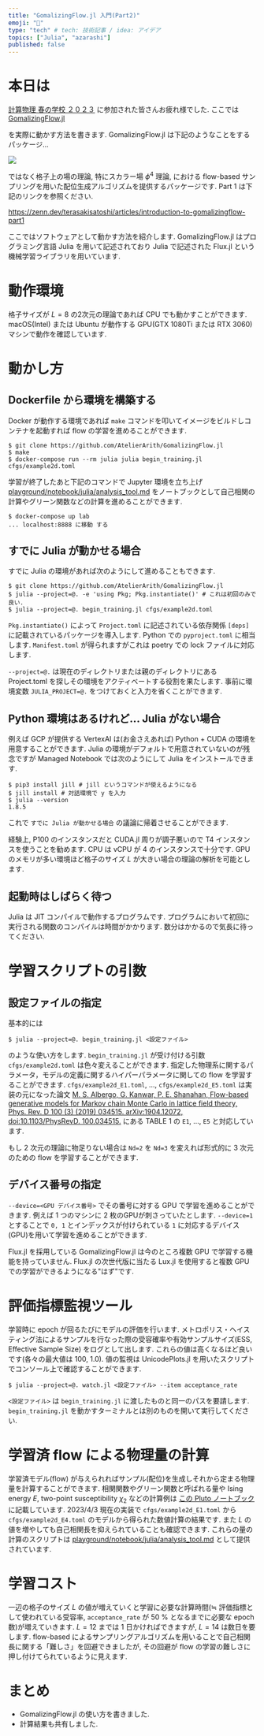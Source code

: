 ```yaml
---
title: "GomalizingFlow.jl 入門(Part2)"
emoji: "🦭"
type: "tech" # tech: 技術記事 / idea: アイデア
topics: ["Julia", "azarashi"]
published: false
---
```


# 本日は

[計算物理 春の学校 ２０２３](https://hohno0223.github.io/comp_phys_spring_school2023/) に参加された皆さんお疲れ様でした. ここでは [GomalizingFlow.jl](https://github.com/AtelierArith/GomalizingFlow.jl) 

を実際に動かす方法を書きます. GomalizingFlow.jl は下記のようなことをするパッケージ...

![](https://storage.googleapis.com/zenn-user-upload/c983257fd588-20230403.jpeg)


ではなく格子上の場の理論, 特にスカラー場 $\phi^4$ 理論, における flow-based サンプリングを用いた配位生成アルゴリズムを提供するパッケージです. Part 1 は下記のリンクを参照ください.

https://zenn.dev/terasakisatoshi/articles/introduction-to-gomalizingflow-part1

ここではソフトウェアとして動かす方法を紹介します. GomalizingFlow.jl はプログラミング言語 Julia を用いて記述されており Julia で記述された Flux.jl という機械学習ライブラリを用いています.

# 動作環境

格子サイズが $L=8$ の2次元の理論であれば CPU でも動かすことができます. macOS(Intel) または Ubuntu が動作する GPU(GTX 1080Ti または RTX 3060) マシンで動作を確認しています.

# 動かし方

## Dockerfile から環境を構築する

Docker が動作する環境であれば `make` コマンドを叩いてイメージをビルドしコンテナを起動すれば flow の学習を進めることができます.

```console
$ git clone https://github.com/AtelierArith/GomalizingFlow.jl
$ make
$ docker-compose run --rm julia julia begin_training.jl cfgs/example2d.toml
```

学習が終了したあと下記のコマンドで Jupyter 環境を立ち上げ [playground/notebook/julia/analysis_tool.md](https://github.com/AtelierArith/GomalizingFlow.jl/blob/00891873c02a32c2b37764e0a3e54f8f38b3a13b/playground/notebook/julia/analysis_tool.md?plain=1#L1) をノートブックとして自己相関の計算やグリーン関数などの計算を進めることができます.

```console
$ docker-compose up lab
... localhost:8888 に移動 する
```

## すでに Julia が動かせる場合

すでに Julia の環境があれば次のようにして進めることもできます.

```console
$ git clone https://github.com/AtelierArith/GomalizingFlow.jl
$ julia --project=@. -e 'using Pkg; Pkg.instantiate()' # これは初回のみで良い.
$ julia --project=@. begin_training.jl cfgs/example2d.toml
```

`Pkg.instantiate()` によって `Project.toml` に記述されている依存関係 `[deps]` に記載されているパッケージを導入します. Python での `pyproject.toml` に相当します. `Manifest.toml` が得られますがこれは poetry での lock ファイルに対応します.

`--project=@.` は現在のディレクトリまたは親のディレクトリにある Project.toml を探しその環境をアクティベートする役割を果たします. 事前に環境変数 `JULIA_PROJECT=@.` をつけておくと入力を省くことができます.

## Python 環境はあるけれど... Julia がない場合

例えば GCP が提供する VertexAI は(お金さえあれば) Python + CUDA の環境を用意することができます. Julia の環境がデフォルトで用意されていないのが残念ですが Managed Notebook では次のようにして Julia をインストールできます.

```console
$ pip3 install jill # jill というコマンドが使えるようになる
$ jill install # 対話環境で y を入力
$ julia --version 
1.8.5
```

これで `すでに Julia が動かせる場合` の議論に帰着させることができます.

経験上, P100 のインスタンスだと CUDA.jl 周りが調子悪いので T4 インスタンスを使うことを勧めます. CPU は vCPU が 4 のインスタンスで十分です. GPU のメモリが多い環境ほど格子のサイズ $L$ が大きい場合の理論の解析を可能とします.

## 起動時はしばらく待つ

Julia は JIT コンパイルで動作するプログラムです. プログラムにおいて初回に実行される関数のコンパイルは時間がかかります. 数分はかかるので気長に待ってください.

# 学習スクリプトの引数

## 設定ファイルの指定

基本的には

```console
$ julia --project=@. begin_training.jl <設定ファイル>
```

のような使い方をします. `begin_training.jl` が受け付ける引数 `cfgs/example2d.toml` は色々変えることができます. 指定した物理系に関するパラメータ，モデルの定義に関するハイパーパラメータに関しての flow を学習することができます. `cfgs/example2d_E1.toml`, ..., `cfgs/example2d_E5.toml` は実装の元になった論文 [M. S. Albergo, G. Kanwar, P. E. Shanahan, Flow-based generative models for Markov chain Monte Carlo in lattice field theory, Phys. Rev. D 100 (3) (2019) 034515. arXiv:1904.12072, doi:10.1103/PhysRevD. 100.034515.](https://journals.aps.org/prd/abstract/10.1103/PhysRevD.100.034515) にある TABLE 1 の `E1`, ..., `E5` と対応しています.

もし 2 次元の理論に物足りない場合は `Nd=2` を `Nd=3` を変えれば形式的に 3 次元のための flow を学習することができます.

## デバイス番号の指定

`--device=<GPU デバイス番号>` でその番号に対する GPU で学習を進めることができます. 例えば 1 つのマシンに 2 枚のGPUが刺さっていたとします. `--device=1` とすることで `0, 1` とインデックスが付けられている `1` に対応するデバイス(GPU)を用いて学習を進めることができます.

Flux.jl を採用している GomalizingFlow.jl は今のところ複数 GPU で学習する機能を持っていません. Flux.jl の次世代版に当たる Lux.jl を使用すると複数 GPU での学習ができるようになる"はず"です.

# 評価指標監視ツール

学習時に epoch が回るたびにモデルの評価を行います. メトロポリス・ヘイスティング法によるサンプルを行なった際の受容確率や有効サンプルサイズ(ESS, Effective Sample Size) をログとして出します. これらの値は高くなるほど良いです(各々の最大値は 100, 1.0). 値の監視は UnicodePlots.jl を用いたスクリプトでコンソール上で確認することができます.

```console
$ julia --project=@. watch.jl <設定ファイル> --item acceptance_rate
```

`<設定ファイル>` は `begin_training.jl` に渡したものと同一のパスを要請します. `begin_training.jl` を動かすターミナルとは別のものを開いて実行してください.

# 学習済 flow による物理量の計算

学習済モデル(flow) が与えられればサンプル(配位)を生成しそれから定まる物理量を計算することができます. 相関関数やグリーン関数と呼ばれる量や Ising energy $E$, two-point susceptibility $\chi_2$ などの計算例は [この Pluto ノートブック](https://htmlview.glitch.me/?https://gist.github.com/terasakisatoshi/a834ece9474f9d0e72ec0ffd142df8a3) に記載しています. 2023/4/3 現在の実装で `cfgs/example2d_E1.toml` から `cfgs/example2d_E4.toml` のモデルから得られた数値計算の結果です. また $L$ の値を増やしても自己相関長を抑えられていることも確認できます.
これらの量の計算のスクリプトは [playground/notebook/julia/analysis_tool.md](https://github.com/AtelierArith/GomalizingFlow.jl/blob/00891873c02a32c2b37764e0a3e54f8f38b3a13b/playground/notebook/julia/analysis_tool.md?plain=1#L1) として提供されています.

# 学習コスト

一辺の格子のサイズ $L$ の値が増えていくと学習に必要な計算時間(≒ 評価指標として使われている受容率, `acceptance_rate` が 50 % となるまでに必要な epoch 数)が増えていきます. $L=12$ までは 1 日かければできますが, $L=14$ は数日を要します. flow-based によるサンプリングアルゴリズムを用いることで自己相関長に関する「難しさ」を回避できましたが, その回避が flow の学習の難しさに押し付けてられているように見えます.


# まとめ

- GomalizingFlow.jl の使い方を書きました.
- 計算結果も共有しました.
